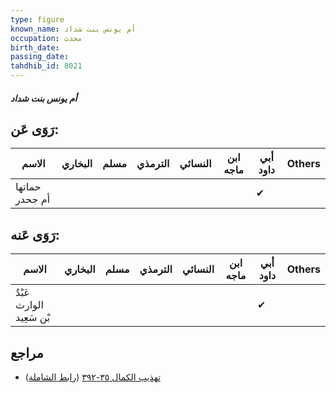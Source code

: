 ```yaml
---
type: figure
known_name: أم يونس بنت شداد
occupation: محدث
birth_date:
passing_date:
tahdhib_id: 8021
---
```

##### أم يونس بنت شداد

## رَوَى عَن:
| الاسم          | البخاري | مسلم | الترمذي | النسائي | ابن ماجه | أبي داود | Others |
| -------------- | ------- | ---- | ------- | ------- | -------- | -------- | ------ |
| حماتها أم جحدر |         |      |         |         |          | ✔        |        |
## رَوَى عَنه:
| الاسم                    | البخاري | مسلم | الترمذي | النسائي | ابن ماجه | أبي داود | Others |
| ------------------------ | ------- | ---- | ------- | ------- | -------- | -------- | ------ |
| عَبْدُ الوارث بْن سَعِيد |         |      |         |         |          | ✔        |        |
## مراجع
- [تهذيب الكمال ٣٥-٣٩٢](obsidian://open?vault=Tahdhib-al-Kamal&file=Figures/٨٠٢١-أم%20يونس%20بنت%20شداد) ([رابط الشاملة](https://shamela.ws/book/3722/18991))